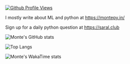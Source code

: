 [![Github Profile Views](https://komarev.com/ghpvc/?username=mohit2152sharma&color=blue&label=GitHub+Profile+Views)](https://github.com/mohit2152sharma)

I mostly write about ML and python at https://montepy.in/

Sign up for a daily python question at https://saral.club

![Monte's GitHub stats](https://github-readme-stats.vercel.app/api?username=mohit2152sharma&show_icons=true&theme=transparent&rank_icon=percentile)

![Top Langs](https://github-readme-stats.vercel.app/api/top-langs/?username=mohit2152sharma&layout=compact&hide=HTML,Jupyter%20Notebook)

![Monte's WakaTime stats](https://github-readme-stats.vercel.app/api/wakatime?username=monty_py&layout=compact)
